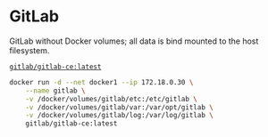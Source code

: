 # GitLab

GitLab without Docker volumes; all data is bind mounted to the host filesystem.

[`gitlab/gitlab-ce:latest`](https://hub.docker.com/r/gitlab/gitlab-ce)

```sh
docker run -d --net docker1 --ip 172.18.0.30 \
    --name gitlab \
    -v /docker/volumes/gitlab/etc:/etc/gitlab \
    -v /docker/volumes/gitlab/var:/var/opt/gitlab \
    -v /docker/volumes/gitlab/log:/var/log/gitlab \
    gitlab/gitlab-ce:latest
```
